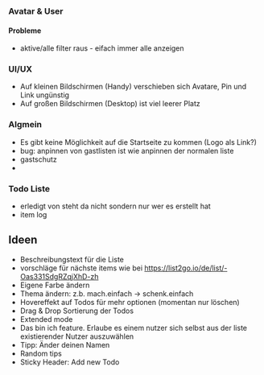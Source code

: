 ### Avatar & User

#### Probleme
- aktive/alle filter raus - eifach immer alle anzeigen

### UI/UX

- Auf kleinen Bildschirmen (Handy) verschieben sich Avatare, Pin und Link ungünstig
- Auf großen Bildschirmen (Desktop) ist viel leerer Platz

### Algmein

- Es gibt keine Möglichkeit auf die Startseite zu kommen (Logo als Link?)
- bug: anpinnen von gastlisten ist wie anpinnen der normalen liste
- gastschutz
- 
### Todo Liste
- erledigt von steht da nicht sondern nur wer es erstellt hat
- item log

## Ideen

- Beschreibungstext für die Liste
- vorschläge für nächste items wie bei https://list2go.io/de/list/-Oas331SdgRZqjXhD-zh
- Eigene Farbe ändern
- Thema ändern: z.b. mach.einfach -> schenk.einfach
- Hovereffekt auf Todos für mehr optionen (momentan nur löschen)
- Drag & Drop Sortierung der Todos
- Extended mode
- Das bin ich feature. Erlaube es einem nutzer sich selbst aus der liste existierender Nutzer auszuwählen
- Tipp: Änder deinen Namen
- Random tips
- Sticky Header: Add new Todo
